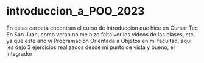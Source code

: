 # introduccion_a_POO_2023
En estas carpeta encontran el curso de introduccion que hice en Cursar Tec En San Juan, como veran no me hizo falta ver los videos de las clases, etc, ya que este año vi Programacion Orientada a Objetos en mi facultad, aqui les dejo 3 ejercicios realizados desde mi punto de vista y bueno, el integrador 
